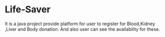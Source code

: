 # Life-Saver
It is a java project provide platform for  user to register for Blood,Kidney ,Liver and Body donation. And also user can see the availability for these. 

